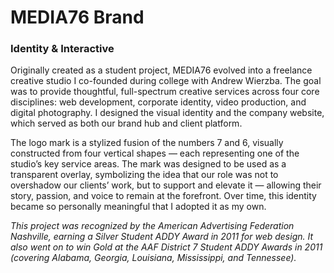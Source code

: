 # MEDIA76 Brand

### Identity & Interactive

Originally created as a student project, MEDIA76 evolved into a freelance creative studio I co-founded during college with Andrew Wierzba. The goal was to provide thoughtful, full-spectrum creative services across four core disciplines: web development, corporate identity, video production, and digital photography. I designed the visual identity and the company website, which served as both our brand hub and client platform.

The logo mark is a stylized fusion of the numbers 7 and 6, visually constructed from four vertical shapes — each representing one of the studio’s key service areas. The mark was designed to be used as a transparent overlay, symbolizing the idea that our role was not to overshadow our clients’ work, but to support and elevate it — allowing their story, passion, and voice to remain at the forefront. Over time, this identity became so personally meaningful that I adopted it as my own.

*This project was recognized by the American Advertising Federation Nashville, earning a Silver Student ADDY Award in 2011 for web design. It also went on to win Gold at the AAF District 7 Student ADDY Awards in 2011 (covering Alabama, Georgia, Louisiana, Mississippi, and Tennessee).*